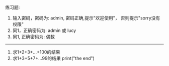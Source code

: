 练习题:
1. 输入密码，密码为: admin, 密码正确,提示"欢迎使用"， 否则提示"sorry没有权限"
2. 同1，正确密码为: admin 或 lucy
3. 同1, 正确密码为: 偶数 


---

1. 求1+2+3+...+100的结果
2. 求1+3+5+7+...99的结果
print("the end")
